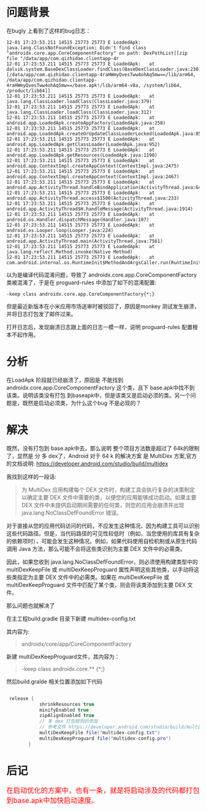 
# 问题背景

在bugly 上看到了这样的bug日志：

```
12-01 17:23:53.211 14515 25773 25773 E LoadedApk: java.lang.ClassNotFoundException: Didn't find class "androidx.core.app.CoreComponentFactory" on path: DexPathList[[zip file "/data/app/com.qizhidao.clientapp-4r
12-01 17:23:53.211 14515 25773 25773 E LoadedApk: 	at dalvik.system.BaseDexClassLoader.findClass(BaseDexClassLoader.java:230)aHWmyQvesTww4ohAq5mw==/base.apk"],nativeLibraryDirectories=[/data/app/com.qizhidao.clientapp-4raHWmyQvesTww4ohAq5mw==/lib/arm64, /data/app/com.qizhidao.clientapp-4raHWmyQvesTww4ohAq5mw==/base.apk!/lib/arm64-v8a, /system/lib64, /product/lib64]]
12-01 17:23:53.211 14515 25773 25773 E LoadedApk: 	at java.lang.ClassLoader.loadClass(ClassLoader.java:379)
12-01 17:23:53.211 14515 25773 25773 E LoadedApk: 	at java.lang.ClassLoader.loadClass(ClassLoader.java:312)
12-01 17:23:53.211 14515 25773 25773 E LoadedApk: 	at android.app.LoadedApk.createAppFactory(LoadedApk.java:258)
12-01 17:23:53.211 14515 25773 25773 E LoadedApk: 	at android.app.LoadedApk.createOrUpdateClassLoaderLocked(LoadedApk.java:857)
12-01 17:23:53.211 14515 25773 25773 E LoadedApk: 	at android.app.LoadedApk.getClassLoader(LoadedApk.java:952)
12-01 17:23:53.211 14515 25773 25773 E LoadedApk: 	at android.app.LoadedApk.getResources(LoadedApk.java:1190)
12-01 17:23:53.211 14515 25773 25773 E LoadedApk: 	at android.app.ContextImpl.createAppContext(ContextImpl.java:2475)
12-01 17:23:53.211 14515 25773 25773 E LoadedApk: 	at android.app.ContextImpl.createAppContext(ContextImpl.java:2467)
12-01 17:23:53.211 14515 25773 25773 E LoadedApk: 	at android.app.ActivityThread.handleBindApplication(ActivityThread.java:6479)
12-01 17:23:53.211 14515 25773 25773 E LoadedApk: 	at android.app.ActivityThread.access$1500(ActivityThread.java:233)
12-01 17:23:53.211 14515 25773 25773 E LoadedApk: 	at android.app.ActivityThread$H.handleMessage(ActivityThread.java:1914)
12-01 17:23:53.211 14515 25773 25773 E LoadedApk: 	at android.os.Handler.dispatchMessage(Handler.java:107)
12-01 17:23:53.211 14515 25773 25773 E LoadedApk: 	at android.os.Looper.loop(Looper.java:224)
12-01 17:23:53.211 14515 25773 25773 E LoadedApk: 	at android.app.ActivityThread.main(ActivityThread.java:7561)
12-01 17:23:53.211 14515 25773 25773 E LoadedApk: 	at java.lang.reflect.Method.invoke(Native Method)
12-01 17:23:53.211 14515 25773 25773 E LoadedApk: 	at com.android.internal.os.RuntimeInit$MethodAndArgsCaller.run(RuntimeInit.java:539)

```
以为是编译代码混淆问题，导致了 androidx.core.app.CoreComponentFactory 类被混淆了，于是在  proguard-rules 中添加了如下的混淆配置:

```
-keep class androidx.core.app.CoreComponentFactory{*;}
```

但是最近新版本在小米应用市场送审时被驳回了，原因是monkey 测试发生崩溃，并将日志打包发了邮件过来。

打开日志后，发现崩溃日志跟上面的日志一模一样，说明 proguard-rules 配置根本不起作用。

# 分析

在LoadApk 阶段就已经崩溃了，原因是  不能找到  androidx.core.app.CoreComponentFactory 这个类，且下 base.apk中找不到该类。说明该类没有打包 到baseapk中，但是该类又是启动必须的类。另一个问题是，既然是启动必须类，为什么这个bug 不是必现的？


# 解决

既然，没有打包到 base.apk中去，那么说明 整个项目方法数是超过了 64k的限制了，显然是 分 多 dex了，Android  对于 64 k 的解决方案 是 MultiDex  方案,官方的文档说明: https://developer.android.com/studio/build/multidex


我找到这样的一段话:

> 为 MultiDex 应用构建每个 DEX 文件时，构建工具会执行复杂的决策制定以确定主要 DEX 文件中需要的类，以便您的应用能够成功启动。如果主要 DEX 文件中未提供启动期间需要的任何类，则您的应用会崩溃并出现 java.lang.NoClassDefFoundError 错误。

对于直接从您的应用代码访问的代码，不应发生这种情况，因为构建工具可以识别这些代码路径。但是，当代码路径的可见性较低时（例如，当您使用的库具有复杂的依赖项时），可能会发生这种情况。例如，如果代码使用自检机制或从原生代码调用 Java 方法，那么可能不会将这些类识别为主要 DEX 文件中的必需类。

因此，如果您收到 java.lang.NoClassDefFoundError，则必须使用构建类型中的 multiDexKeepFile 或 multiDexKeepProguard 属性声明这些其他类，以手动将这些类指定为主要 DEX 文件中的必需类。如果在 multiDexKeepFile 或 multiDexKeepProguard 文件中匹配了某个类，则会将该类添加到主要 DEX 文件。



那么问题也就解决了


在主工程build.gradle 目录下新建 multidex-config.txt

其内容为:

> androidx/core/app/CoreComponentFactory

新建   multiDexKeepProguard文件，其内容为：

> -keep class androidx.core.** {*;}

然后build.gralde 相关位置添加如下代码

```java 

 release {
            shrinkResources true
            minifyEnabled true
            zipAlignEnabled true
            // 多 dex 打包规则的添加
            // 参考文件 https://developer.android.com/studio/build/multidex?hl=zh-cn
            multiDexKeepFile file('multidex-config.txt')
            multiDexKeepProguard file('multidex-config.pro')
        }
```


# 后记


<font color = red size = 4>在启动优化的方案中，也有一条，就是将启动涉及的代码都打包到base.apk中加快启动速度。</font>
